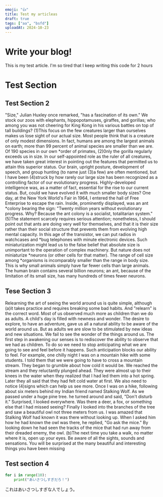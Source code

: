 ```yaml
---
emoji: "👍"
title: Test my articleas
draft: true
tags: ["aa", "bsfd"]
uploadAt: 2024-10-23
---
```

# Write your blog!
This is my test article.
I'm so tired that I keep writing this code for 2 hours
# Test Section
## Test Section 2
"Size," Julian Huxley once remarked, "has a fascination of its own." We
 stock our zoos with elephants, hippopotamuses, giraffes, and gorillas; who
 among you was not cheering for King Kong in his various battles on top of tall
 buildings? (1)This focus on the few creatures larger than ourselves makes us
 lose sight of our actual size. Most people think that is a
 creature of only modest dimensions. In fact, humans are among the largest
 animals on earth; more than 99 percent of animal species are smaller than we
 are. Of 190 species in our own *order of primates, (2)0nly the gorilla
 regularly exceeds us in size.
 In our self-appointed role as the ruler of all creatures, we have taken great
 interest in pointing out the features that permitted us to attain this superior
 status. Our brain, upright posture, development of speech, and group hunting
 (to name just (3)a few) are often mentioned, but I have been (4)struck by how
 rarely our large size has been recognized as a controlling factor of our
 evolutionary progress.
 Highly-developed intelligence was, as a matter of fact, essential for the
 rise to our current status. But, could we have evolved it with much smaller
 body sizes? One day, at the New York World's Fair in 1964, I entered the hall
 of Free Enterprise to escape the rain. Inside, prominently displayed, was an
 ant *colony bearing the sign: "Twenty million years without evolutionary
 progress. Why? Because the ant colony is a socialist, totalitarian system."
 (5)The statement scarcely requires serious attention; nonetheless, I should
 point out that ants are doing very well for themselves, and that it is their
 size rather than their social structure that prevents them from evolving high
 mental capacity.
 In this age of the transistor, we can put radios in watchcases and *bug
 telephones with minute electronic devices. Such miniaturization might lead us
 to the false belief that absolute size is unimportant to the operation of
 complex machinery. But nature does not miniaturize *neurons (or other cells
 for that matter). The range of cell size among *organisms is incomparably
 smaller than the range in body size. This is why small animals simply have far
 fewer cells than large animals. The human brain contains several billion
 neurons; an ant, because of the limitation of its small size, has many hundreds
 of times fewer neurons.
## Tese Section 3
 Relearning the art of seeing the world around us is quite simple, although
 (a)it takes practice and requires breaking some bad habits. And "relearn" is
 the correct word. Most of us observed much more as children than we do as
 adults. A child's day is filled with newness and wonder. The desire to explore,
 to have an adventure, gave us all a natural ability to be aware of the world
 around us. But as adults we are slow to be stimulated by new ideas and new
 situations. We fail to see the wonder of the things around us.
 The first step in awakening our senses is to rediscover the ability to
 observe that we had as children. To do so we need to stop anticipating what
 we are going to see and feel before it happens. Such anticipation blocks our
 ability to feel.
 For example, one chilly night I was on a mountain hike with some students.
 I told them that we were going to have to cross a mountain stream. They began
 to grumble about how cold it would be. We reached the stream and they
 reluctantly plunged ahead. They were almost up to their knees in the water when
 they realized that I had led them into a hot spring. Later they all said that
 they had felt cold water at first.
 We also need to notice (4)signs which can help us see more. Once I was on
 a hike, following about six meters behind my Indian friend named Stalking Wolf.
 As we passed under a huge pine tree. he turned around and said, "Don't disturb
 it." Surprised, I looked everywhere. Was there a deer, a fox, or something else
 that I had missed seeing? Finally I looked into the branches of the tree and
 saw a beautiful owl not three meters from us.
 I was amazed that Stalking Wolf had known it was there without looking up.
 When I asked him how he had known the owl was there, he replied, "Go ask the
 mice." By looking down he had seen the tracks of the mice that had run away
 from their dreaded enemy, the owl.
 (b)The next time you take a walk, no matter where it is, open up your eyes.
 Be aware of all the sights, sounds and sensations. You will be surprised at
 the many beautiful and interesting things you have been missing

## Test section 4
```py
for i in range(10):
    print("あいさつしすぎだろ！")
```

これはあいさつしすぎな人でしょう。